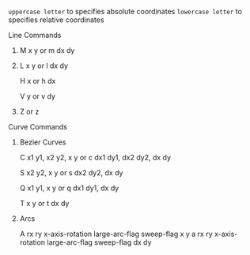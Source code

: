 ``uppercase letter`` to specifies absolute coordinates
``lowercase letter`` to specifies relative coordinates

Line Commands

1. M x y or m dx dy

2. L x y or l dx dy

   H x or h dx

   V y or v dy

3. Z or z

Curve Commands

1. Bezier Curves

   C x1 y1, x2 y2, x y or c dx1 dy1, dx2 dy2, dx dy

   S x2 y2, x y or s dx2 dy2, dx dy

   Q x1 y1, x y or q dx1 dy1, dx dy

   T x y or t dx dy

2. Arcs

   A rx ry x-axis-rotation large-arc-flag sweep-flag x y
   a rx ry x-axis-rotation large-arc-flag sweep-flag dx dy
